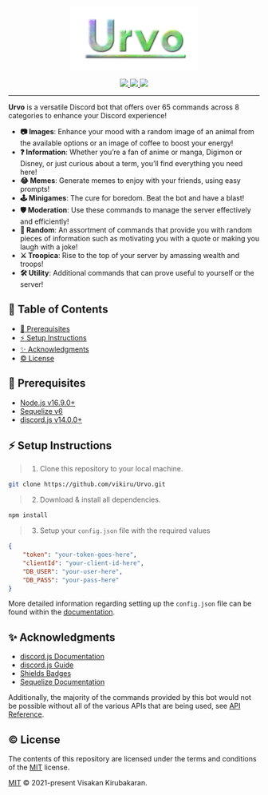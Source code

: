 <p align="center">
  <a href="https://github.com/vikiru/Urvo">
    <img src="/logo.png" alt="Urvo"/>
  </a>
</p>

<p align="center">
	<a href="https://github.com/vikiru/Urvo/blob/main/LICENSE">
		<img src="https://img.shields.io/badge/license-MIT-green"/>
	</a>
	<a href="https://vikiru.github.io/Urvo/">
		<img src="https://img.shields.io/badge/documentation-docs-orange"/>
	</a>
	<a href="https://github.com/prettier/prettier">
		<img src="https://img.shields.io/badge/code_style-prettier-ff69b4.svg?style=flat-square"/>
	</a>
</p>

---

**Urvo** is a versatile Discord bot that offers over 65 commands across 8 categories to enhance your Discord experience!

- **📷 Images**: Enhance your mood with a random image of an animal from the available options or an image of coffee to boost your energy!
- **❓ Information**: Whether you’re a fan of anime or manga, Digimon or Disney, or just curious about a term, you’ll find everything you need here!
- **😂 Memes**: Generate memes to enjoy with your friends, using easy prompts!
- **🕹️ Minigames**: The cure for boredom. Beat the bot and have a blast!
- **🛡️ Moderation**: Use these commands to manage the server effectively and efficiently!
- **🎲 Random**: An assortment of commands that provide you with random pieces of information such as motivating you with a quote or making you laugh with a joke!
- **⚔️ Troopica**: Rise to the top of your server by amassing wealth and troops!
- **🛠️ Utility**: Additional commands that can prove useful to yourself or the server!

## 📖 Table of Contents

- [📝 Prerequisites](#prerequisites)
- [⚡ Setup Instructions](#setup-instructions)
- [✨ Acknowledgments](#acknowledgments)
- [©️ License](#license)

## 📝 Prerequisites

- [Node.js v16.9.0+](https://nodejs.org/en/download)
- [Sequelize v6](https://sequelize.org/)
- [discord.js v14.0.0+](https://discord.js.org/)

## ⚡ Setup Instructions

> 1. Clone this repository to your local machine.

```bash
git clone https://github.com/vikiru/Urvo.git
```

> 2. Download & install all dependencies.

```bash
npm install
```

> 3. Setup your `config.json` file with the required values

```json
{
	"token": "your-token-goes-here",
	"clientId": "your-client-id-here",
	"DB_USER": "your-user-here",
	"DB_PASS": "your-pass-here"
}
```

More detailed information regarding setting up the `config.json` file can be found within the [documentation](https://vikiru.github.io/Urvo/).

## ✨ Acknowledgments

- [discord.js Documentation](https://old.discordjs.dev/#/docs/discord.js/14.11.0/general/welcome)
- [discord.js Guide](https://discordjs.guide/)
- [Shields Badges](https://github.com/badges/shields)
- [Sequelize Documentation](https://sequelize.org/docs/v6/)

Additionally, the majority of the commands provided by this bot would not be possible without all of the various APIs that are being used, see [API Reference]().

## ©️ License

The contents of this repository are licensed under the terms and conditions of the [MIT](https://choosealicense.com/licenses/mit/) license.

[MIT](LICENSE) © 2021-present Visakan Kirubakaran.
